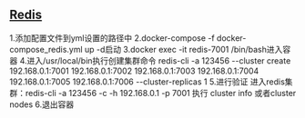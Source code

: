 ## [Redis](https://blog.csdn.net/wzhzzzz/article/details/100771906)

1.添加配置文件到yml设置的路径中
2.docker-compose -f docker-compose_redis.yml up -d启动
3.docker exec -it redis-7001 /bin/bash进入容器
4.进入/usr/local/bin执行创建集群命令
    redis-cli -a 123456 --cluster create 192.168.0.1:7001 192.168.0.1:7002 192.168.0.1:7003 192.168.0.1:7004 192.168.0.1:7005 192.168.0.1:7006 --cluster-replicas 1
5.进行验证
    进入redis集群：redis-cli -a 123456 -c -h 192.168.0.1 -p 7001
    执行 cluster info 或者cluster nodes
6.退出容器
